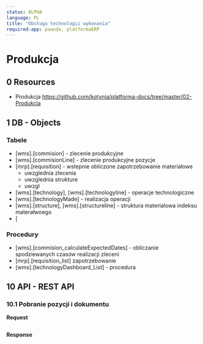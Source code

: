 ```yaml
---
status: ALPHA
language: PL
title: "Obsługa technologii wykonania"
required-app: paanda, platformaERP
---
```


# Produkcja

## 0 Resources

- Produkcja https://github.com/kotynia/platforma-docs/tree/master/02-Produkcja


## 1 DB - Objects

### Tabele

- [wms].[commision]     - zlecenie produkcyjne
-	[wms].[commisionLine] - zlecenie produkcyjne pozycje
- [mrp].[requisition] -  wstepnie obliczone zapotrzebowanie materiałowe
  - uwzglednia zlecenia
  - uwzglednia strukture 
  - uwzgl
-	[wms].[technology], [wms].[technologyline]  - operacje technologiczne 
-	[wms].[technologyMade] - realizacja operacji
- [wms].[structure], [wms].[structureline]  - struktura materialowa indeksu materałwoego
- [


### Procedury

- [wms].[commision_calculateExpectedDates] - obliczanie spodziewanych czasów realizacji zleceni
- [mrp].[requisition_list] zapotrzebowanie
-	[wms].[technologyDashboard_List] - procedura

## 10 API - REST API
### 10.1 Pobranie pozycji i dokumentu

**Request**

```http

```

**Response**
